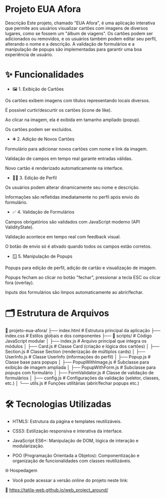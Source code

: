 # Projeto EUA Afora

Descrição
Este projeto, chamado "EUA Afora", é uma aplicação interativa que permite aos usuários visualizar cartões com imagens de diversos lugares, como se fossem um "álbum de viagens". Os cartões podem ser adicionados ou removidos, e os usuários também podem editar seu perfil, alterando o nome e a descrição. A validação de formulários e a manipulação de popups são implementadas para garantir uma boa experiência de usuário.

# ✨ Funcionalidades

- 🖼️ 1. Exibição de Cartões

Os cartões exibem imagens com títulos representando locais diversos.

É possível curtir/descurtir os cartões (ícone de like).

Ao clicar na imagem, ela é exibida em tamanho ampliado (popup).

Os cartões podem ser excluídos.

- ➕ 2. Adição de Novos Cartões

Formulário para adicionar novos cartões com nome e link da imagem.

Validação de campos em tempo real garante entradas válidas.

Novo cartão é renderizado automaticamente na interface.

- 🧑‍💼 3. Edição de Perfil

Os usuários podem alterar dinamicamente seu nome e descrição.

Informações são refletidas imediatamente no perfil após envio do formulário.

- ✅ 4. Validação de Formulários

Campos obrigatórios são validados com JavaScript moderno (API ValidityState).

Validação acontece em tempo real com feedback visual.

O botão de envio só é ativado quando todos os campos estão corretos.

- 🪟 5. Manipulação de Popups

Popups para edição de perfil, adição de cartão e visualização de imagem.

Popups fecham ao clicar no botão "fechar", pressionar a tecla ESC ou clicar fora (overlay).

Inputs dos formulários são limpos automaticamente ao abrir/fechar.

# 🗂️ Estrutura de Arquivos

📁 projeto-eua-afora/
├── index.html # Estrutura principal da aplicação
├── index.css # Estilos globais e dos componentes
├── 📁 scripts/ # Código JavaScript modular
│ ├── index.js # Arquivo principal que integra os módulos
│ ├── Card.js # Classe Card (criação e lógica dos cartões)
│ ├── Section.js # Classe Section (renderização de múltiplos cards)
│ ├── UserInfo.js # Classe UserInfo (informações do perfil)
│ ├── Popup.js # Classe base para popups
│ ├── PopupWithImage.js # Subclasse para exibição de imagem ampliada
│ ├── PopupWithForm.js # Subclasse para popups com formulário
│ ├── FormValidator.js # Classe de validação de formulários
│ ├── config.js # Configurações da validação (seletor, classes, etc.)
│ └── utils.js # Funções utilitárias (abrir/fechar popups etc.)

# 🛠️ Tecnologias Utilizadas

- HTML5: Estrutura da página e templates reutilizáveis.

- CSS3: Estilização responsiva e interativa da interface.

- JavaScript ES6+: Manipulação de DOM, lógica de interação e modularização.

- POO (Programação Orientada a Objetos): Componentização e organização de funcionalidades com classes reutilizáveis.

🌐 Hospedagem

- Você pode acessar a versão online do projeto neste link:

🔗 https://tatila-web.github.io/web_project_around/
